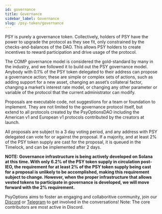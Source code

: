 ```yaml
---
id: governance
title: Governance
sidebar_label: Governance
slug: /psy-token/governance
---
```


PSY is purely a governance token. Collectively, holders of PSY have the power to upgrade the protocol as they see fit, only constrained by the checks-and-balances of the DAO. This allows PSY holders to create incentives to reward participation and drive usage of the protocol.

The COMP governance model is considered the gold-standard by many in the industry, and we followed it to build out the PSY governance model. Anybody with 0.1% of the PSY token delegated to their address can propose a governance action; these are simple or complex sets of actions, such as adding support for a new asset, changing an asset’s collateral factor, changing a market’s interest rate model, or changing any other parameter or variable of the protocol that the current administrator can modify.

Proposals are executable code, not suggestions for a team or foundation to implement. They are not limited to the governance protocol itself, but extend to all protocols created by the PsyOptionsDAO including the American v1 and European v1 protocols contributed by the creators at launch.

All proposals are subject to a 3 day voting period, and any address with PSY delegated can vote for or against the proposal. If a majority, and at least 2% of the PSY token supply are cast for the proposal, it is queued in the Timelock, and can be implemented after 2 days.

<b>NOTE: Governance infrastructure is being actively developed on Solana at this time. With only 6.2% of the PSY token supply in circulation post-IEO, the requirement for at least 2% of the PSY token supply being cast for a proposal is unlikely to be accomplished, making this requirement subject to change. However, when the proper infrastructure that allows vested tokens to participate in governance is developed, we will move forward with the 2% requirement.</b>

PsyOptions aims to foster an engaging and collaboritive community, join our 
[Discord](https://discord.com/invite/MgDdJKgZJc) or [Telegram](https://t.me/psyoptions) 
to get involved in the conversations! Note: The core contributors are most active in Discord.